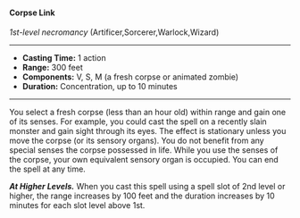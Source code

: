 #### Corpse Link
*1st-level necromancy* (Artificer,Sorcerer,Warlock,Wizard)
___
- **Casting Time:** 1 action
- **Range:** 300 feet
- **Components:** V, S, M (a fresh corpse or animated zombie)
- **Duration:** Concentration, up to 10 minutes
---
You select a fresh corpse (less than an hour old)
within range and gain one of its senses. For
example, you could cast the spell on a recently slain
monster and gain sight through its eyes. The effect
is stationary unless you move the corpse (or its
sensory organs). You do not benefit from any
special senses the corpse possessed in life.
While you use the senses of the corpse, your own
equivalent sensory organ is occupied. You can end
the spell at any time.

***At Higher Levels.*** When you cast this spell using
a spell slot of 2nd level or higher, the range
increases by 100 feet and the duration increases by
10 minutes for each slot level above 1st.
